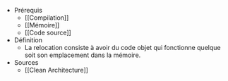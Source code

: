 - Prérequis
	- [[Compilation]]
	- [[Mémoire]]
	- [[Code source]]
- Définition
	-	La relocation consiste à avoir du code objet qui fonctionne quelque soit son emplacement dans la mémoire.
- Sources
	- [[Clean Architecture]]
